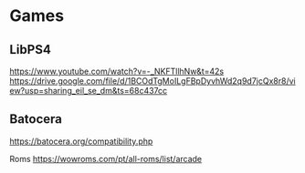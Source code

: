 # Games


## LibPS4
https://www.youtube.com/watch?v=-_NKFTllhNw&t=42s
https://drive.google.com/file/d/1BCOdTgMoILgFBpDyvhWd2q9d7jcQx8r8/view?usp=sharing_eil_se_dm&ts=68c437cc

## Batocera
https://batocera.org/compatibility.php

Roms
https://wowroms.com/pt/all-roms/list/arcade

